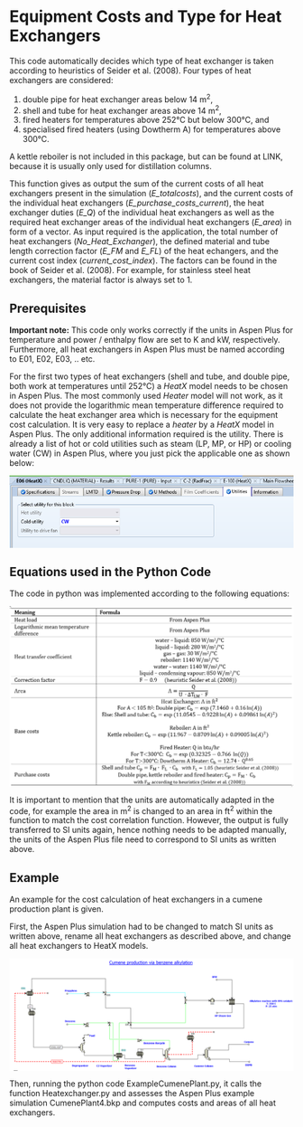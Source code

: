 # Equipment Costs and Type for Heat Exchangers 

This code automatically decides which type of heat exchanger is taken according to heuristics of Seider et al. (2008). Four types of heat exchangers are considered: 

1. double pipe for heat exchanger areas below 14 m<sup>2</sup>, 
2. shell and tube for heat exchanger areas above 14 m<sup>2</sup>, 
3. fired heaters for temperatures above 252°C but below 300°C, and 
4. specialised fired heaters (using Dowtherm A) for temperatures above 300°C. 

A kettle reboiler is not included in this package, but can be found at LINK, because it is usually only used for distillation columns. 

This function gives as output the sum of the current costs of all heat exchangers present in the simulation (*E_totalcosts*), and  the current costs of the individual heat exchangers (*E_purchase_costs_current*),  the heat exchanger duties (*E_Q*) of the individual heat exchangers as well as the required heat exchanger areas of the individual heat exchangers (*E_area*) in form of a vector. As input required is the application, the total number of heat exchangers (*No_Heat_Exchanger*), the defined material and tube length correction factor (*E_FM* and *E_FL*) of the heat echangers, and the current cost index (*current_cost_index*). The factors can be found in the book of Seider et al. (2008). For example, for stainless steel heat exchangers, the material factor is always set to 1. 

## Prerequisites

**Important note:** This code only works correctly if the units in Aspen Plus for temperature and power / enthalpy flow are set to K and kW, respectively. Furthermore, all heat exchangers in Aspen Plus must be named according to E01, E02, E03, .. etc.  

For the first two types of heat exchangers (shell and tube, and double pipe, both work at temperatures until 252°C) a *HeatX* model needs to be chosen in Aspen Plus. The most commonly used *Heater* model will not work, as it does not provide the logarithmic mean temperature difference required to calculate the heat exchanger area which is necessary for the equipment cost calculation. It is very easy to replace a *heater* by a *HeatX* model in Aspen Plus. The only additional information required is the utility. There is already a list of hot or cold utilities such as steam (LP, MP, or HP) or cooling water (CW) in Aspen Plus, where you just pick the applicable one as shown below:

<img align="center" src="https://github.com/A-JMinor/Python-Aspen-Plus-Connected-Model-for-the-Calculation-of-Equipment-Costs/blob/main/Pictures/HeatX.PNG" width="650">

## Equations used in the Python Code

The code in python was implemented according to the following equations: 

<img align="center" src="https://github.com/A-JMinor/Python-Aspen-Plus-Connected-Model-for-the-Calculation-of-Equipment-Costs/blob/main/Pictures/Heatexchangerequations.PNG" width="700">

It is important to mention that the units are automatically adapted in the code, for example the area in m<sup>2</sup> is changed to an area in ft<sup>2</sup> within the function to match the cost correlation function. However, the output is fully transferred to SI units again, hence nothing needs to be adapted manually, the units of the Aspen Plus file need to correspond to SI units as written above.

## Example

An example for the cost calculation of heat exchangers in a cumene production plant is given. 

First, the Aspen Plus simulation had to be changed to match SI units as written above, rename all heat exchangers as described above, and change all heat exchangers to HeatX models.

<img align="center" src="https://github.com/A-JMinor/Python-Aspen-Plus-Connected-Model-for-the-Calculation-of-Equipment-Costs/blob/main/Pictures/Heatexchangerexample.PNG" width="700">

Then, running the python code ExampleCumenePlant.py, it calls the function Heatexchanger.py and assesses the Aspen Plus example simulation CumenePlant4.bkp and computes costs and areas of all heat exchangers. 
